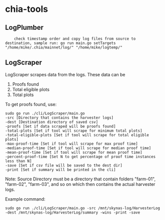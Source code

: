 # chia-tools

## LogPlumber  
        check timestamp order and copy log files from source to destination, sample run: go run main.go setTargets "/home/mike/.chia/mainnet/log/" "/home/mike/logtemp/"

## LogScraper
LogScraper scrapes data from the logs. These data can be
1. Proofs found
2. Total eligible plots
3. Total plots

To get proofs found, use:
```
sudo go run ./cli/LogScraper/main.go 
-src [Directory that contains the harvester logs] 
-dest [Destination directory of saved csv] 
-proofs [Set if data scraped will be proofs found] 
-total-plots [Set if tool will scrape for minimum total plots]
-total-eligible-plots [Set if tool will scrape for total eligible plots]
-max-proof-time [Set if tool will scrape for max proof time]
-median-proof-time [Set if tool will scrape for median proof time]
-mean-proof-time [Set if tool will scrape for mean proof time]
-percent-proof-time [Set N to get percentage of proof time instances less than N]
-save [Set if csv file will be saved to the dest dir] 
-print [Set if summary will be printed in the cli]
```
Note:
Source Directory must be a directory that contain folders "farm-01", "farm-02", "farm-03", and so on which then contains the actual harvester logs.

Example command:
```
sudo go run ./cli/LogScraper/main.go -src /mnt/skynas-log/HarvesterLog -dest /mnt/skynas-log/HarvesterLog/summary -wins -print -save
```